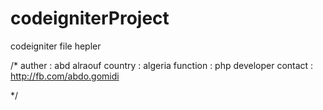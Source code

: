 # codeigniterProject
codeigniter file hepler


/*
 auther : abd alraouf
 country : algeria 
 function : php developer
 contact : http://fb.com/abdo.gomidi 

*/
